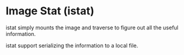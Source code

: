 # Image Stat (istat)

istat simply mounts the image and traverse to figure out
all the useful information.

istat support serializing the information to a local file.
